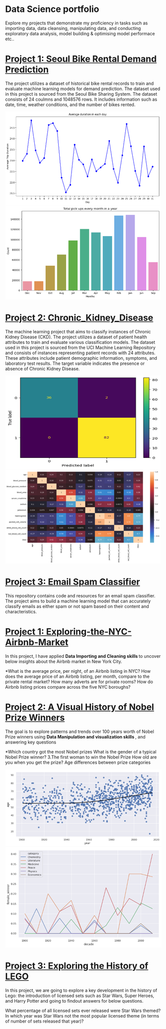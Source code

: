# Data Science portfolio 

Explore my projects that demonstrate my proficiency in tasks such as importing data, data cleansing, manipulating data, and conducting exploratory data analysis, model building & optimising model performace etc..


# [Project 1: Seoul Bike Rental Demand Prediction](https://github.com/abhinavpeddi95/Seoul-bike-prediction.git)
The project utilizes a dataset of historical bike rental records to train and evaluate machine learning models for demand prediction. The dataset used in this project is sourced from the Seoul Bike Sharing System. The dataset consists of 24 coulmns and 1048576 rows. It includes information such as date, time, weather conditions, and the number of bikes rented. 

<img src="images/seoul_bike_pred.png" alt="Image" width="500" height="300"> <img src='images/seoul_bike_pred1.png' alt="Image" width="500" height="300">

# [Project 2: Chronic_Kidney_Disease](https://github.com/abhinavpeddi95/Chronic_Kidney_Disease.git)
The machine learning project that aims to classify instances of Chronic Kidney Disease (CKD). The project utilizes a dataset of patient health attributes to train and evaluate various classification models. The dataset used in this project is sourced from the UCI Machine Learning Repository and consists of instances representing patient records with 24 attributes. These attributes include patient demographic information, symptoms, and laboratory test results. The target variable indicates the presence or absence of Chronic Kidney Disease.

<img src="images/ckd_cm.png" alt="Image" width="500" height="300"> <img src='images/ckd_corr.png' alt="Image" width="500" height="300">

# [Project 3: Email Spam Classifier](https://github.com/abhinavpeddi95/Email-Spam-Classifier.git)
This repository contains code and resources for an email spam classifier. The project aims to build a machine learning model that can accurately classify emails as either spam or not spam based on their content and characteristics.



# [Project 1: Exploring-the-NYC-Airbnb-Market](https://github.com/abhinavpeddi95/DA_Exploring-the-NYC-Airbnb-Market)

In this project, I have applied <b> Data Importing and Cleaning skills </b> to uncover below insights about the Airbnb market in New York City.

*What is the average price, per night, of an Airbnb listing in NYC?
How does the average price of an Airbnb listing, per month, compare to the private rental market?
How many adverts are for private rooms?
How do Airbnb listing prices compare across the five NYC boroughs?

# [Project 2: A Visual History of Nobel Prize Winners](https://github.com/abhinavpeddi95/A-Visual-history-of-Nobel-prize-winners)

The goal is to explore patterns and trends over 100 years worth of Nobel Prize winners using <b> Data Manipulation and visualization skills </b>, and answering key questions

*Which country got the most Nobel prizes
What is the gender of a typical Nobel Prize winner? 3.The first woman to win the Nobel Prize
How old are you when you get the prize?
Age differences between prize categories

![](/images/nobel_gender.png) 
![](/images/nobel1.png)

# [Project 3: Exploring the History of LEGO](https://github.com/abhinavpeddi95/Exploring-the-Evolution-of-Lego-.git)

In this project, we are going to explore a key development in the history of Lego: the introduction of licensed sets such as Star Wars, Super Heroes, and Harry Potter and going to findout answers for below questions.

What percentage of all licensed sets ever released were Star Wars themed?
In which year was Star Wars not the most popular licensed theme (in terms of number of sets released that year)?




